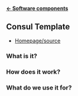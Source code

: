 #### [← Software components](README.md)
## Consul Template
* [Homepage/source](https://github.com/hashicorp/consul-template)

### What is it?

### How does it work?

### What do we use it for?
